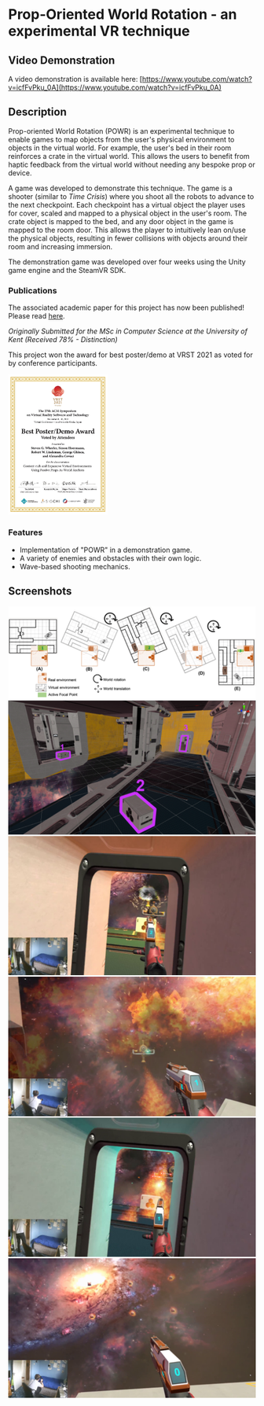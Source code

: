 # Prop-Oriented World Rotation - an experimental VR technique
## Video Demonstration

A video demonstration is available here: [https://www.youtube.com/watch?v=icfFvPku_0A](https://www.youtube.com/watch?v=icfFvPku_0A)

## Description

Prop-oriented World Rotation (POWR) is an experimental technique to enable games to map objects from the user's physical environment to objects in the virtual world. For example, the user's bed in their room reinforces a crate in the virtual world. This allows the users to benefit from haptic feedback from the virtual world without needing any bespoke prop or device.

A game was developed to demonstrate this technique. The game is a shooter (similar to _Time Crisis_) where you shoot all the robots to advance to the next checkpoint. Each checkpoint has a virtual object the player uses for cover, scaled and mapped to a physical object in the user's room. The crate object is mapped to the bed, and any door object in the game is mapped to the room door. This allows the player to intuitively lean on/use the physical objects, resulting in fewer collisions with objects around their room and increasing immersion.

The demonstration game was developed over four weeks using the Unity game engine and the SteamVR SDK.

### Publications
The associated academic paper for this project has now been published! Please read [here](https://link.springer.com/article/10.1007/s11042-024-18200-4).

_Originally Submitted for the MSc in Computer Science at the University of Kent (Received 78% - Distinction)_

This project won the award for best poster/demo at VRST 2021 as voted for by conference participants.

<img src="VRST2021award.jpeg" alt="Award for best demo/poster. VRST 2021 conference." width="40%"/>

### Features
- Implementation of "POWR" in a demonstration game.
- A variety of enemies and obstacles with their own logic.
- Wave-based shooting mechanics.
  
## Screenshots

![](Test-rotation-letters.png)
![](leveloverviewhighlighted-2.png)
![](out87.png)
![](out117.png)
![](out92.png)
![](out121.png)


